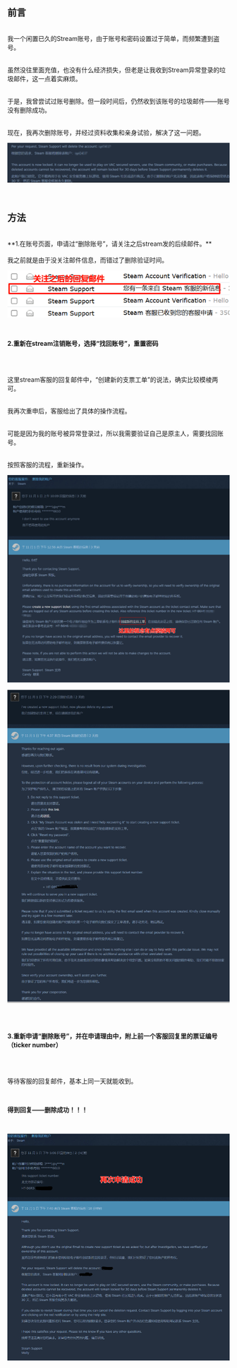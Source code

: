 
## 前言

<br>我一个闲置已久的Stream账号，由于账号和密码设置过于简单，而频繁遭到盗号。

<br>虽然没往里面充值，也没有什么经济损失，但老是让我收到Stream异常登录的垃圾邮件，这一点着实麻烦。

<br>于是，我曾尝试过账号删除。但一段时间后，仍然收到该账号的垃圾邮件——账号没有删除成功。

<br>现在，我再次删除账号，并经过资料收集和亲身试验，解决了这一问题。

![](Cancel.Stream-account.assets/删除成功.png)

</br>

## 方法

<br>
**1.在账号页面，申请过“删除账号”，请关注之后stream发的后续邮件。**
</br>

<br>
我之前就是由于没关注邮件信息，而错过了删除验证时间。
</br>

![](Cancel.Stream-account.assets/关注之后的回复邮件.png)

<br>

**2.重新在stream注销账号，选择“找回账号”，重置密码**

</br>

<br>这里stream客服的回复邮件中，“创建新的支票工单”的说法，确实比较模棱两可。

<br>我再次重申后，客服给出了具体的操作流程。

<br>可能是因为我的账号被异常登录过，所以我需要验证自己是原主人，需要找回账号。

<br>按照客服的流程，重新操作。

![](Cancel.Stream-account.assets/这里的概念有点模棱两可.png)

![](Cancel.Stream-account.assets/重新申请.png)

</br>

<br>

**3.重新申请“删除账号”，并在申请理由中，附上前一个客服回复里的票证编号（ticker number）**

</br>


<br>等待客服的回复邮件，基本上同一天就能收到。

<br>

**得到回复——删除成功！！！**

</br>

![](Cancel.Stream-account.assets/再次申请成功.png)